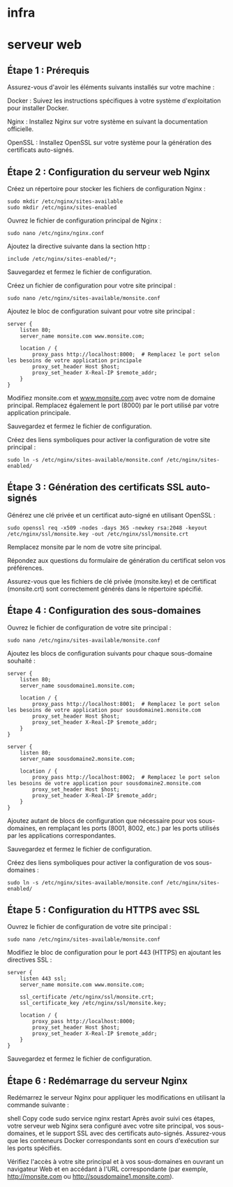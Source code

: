 # infra

# serveur web

## Étape 1 : Prérequis
Assurez-vous d'avoir les éléments suivants installés sur votre machine :

Docker : Suivez les instructions spécifiques à votre système d'exploitation pour installer Docker.

Nginx : Installez Nginx sur votre système en suivant la documentation officielle.

OpenSSL : Installez OpenSSL sur votre système pour la génération des certificats auto-signés.

## Étape 2 : Configuration du serveur web Nginx

Créez un répertoire pour stocker les fichiers de configuration Nginx :

```
sudo mkdir /etc/nginx/sites-available
sudo mkdir /etc/nginx/sites-enabled
```
Ouvrez le fichier de configuration principal de Nginx :

```
sudo nano /etc/nginx/nginx.conf
```
Ajoutez la directive suivante dans la section http :

```
include /etc/nginx/sites-enabled/*;
```
Sauvegardez et fermez le fichier de configuration.

Créez un fichier de configuration pour votre site principal :

```
sudo nano /etc/nginx/sites-available/monsite.conf
```
Ajoutez le bloc de configuration suivant pour votre site principal :

```
server {
    listen 80;
    server_name monsite.com www.monsite.com;

    location / {
        proxy_pass http://localhost:8000;  # Remplacez le port selon les besoins de votre application principale
        proxy_set_header Host $host;
        proxy_set_header X-Real-IP $remote_addr;
    }
}
```
Modifiez monsite.com et www.monsite.com avec votre nom de domaine principal. Remplacez également le port (8000) par le port utilisé par votre application principale.

Sauvegardez et fermez le fichier de configuration.

Créez des liens symboliques pour activer la configuration de votre site principal :

```
sudo ln -s /etc/nginx/sites-available/monsite.conf /etc/nginx/sites-enabled/
```
## Étape 3 : Génération des certificats SSL auto-signés

Générez une clé privée et un certificat auto-signé en utilisant OpenSSL :

```
sudo openssl req -x509 -nodes -days 365 -newkey rsa:2048 -keyout /etc/nginx/ssl/monsite.key -out /etc/nginx/ssl/monsite.crt
```
Remplacez monsite par le nom de votre site principal.

Répondez aux questions du formulaire de génération du certificat selon vos préférences.

Assurez-vous que les fichiers de clé privée (monsite.key) et de certificat (monsite.crt) sont correctement générés dans le répertoire spécifié.

## Étape 4 : Configuration des sous-domaines

Ouvrez le fichier de configuration de votre site principal :

```
sudo nano /etc/nginx/sites-available/monsite.conf
```
Ajoutez les blocs de configuration suivants pour chaque sous-domaine souhaité :

```
server {
    listen 80;
    server_name sousdomaine1.monsite.com;

    location / {
        proxy_pass http://localhost:8001;  # Remplacez le port selon les besoins de votre application pour sousdomaine1.monsite.com
        proxy_set_header Host $host;
        proxy_set_header X-Real-IP $remote_addr;
    }
}

server {
    listen 80;
    server_name sousdomaine2.monsite.com;

    location / {
        proxy_pass http://localhost:8002;  # Remplacez le port selon les besoins de votre application pour sousdomaine2.monsite.com
        proxy_set_header Host $host;
        proxy_set_header X-Real-IP $remote_addr;
    }
}
```
Ajoutez autant de blocs de configuration que nécessaire pour vos sous-domaines, en remplaçant les ports (8001, 8002, etc.) par les ports utilisés par les applications correspondantes.

Sauvegardez et fermez le fichier de configuration.

Créez des liens symboliques pour activer la configuration de vos sous-domaines :

```
sudo ln -s /etc/nginx/sites-available/monsite.conf /etc/nginx/sites-enabled/
```
## Étape 5 : Configuration du HTTPS avec SSL

Ouvrez le fichier de configuration de votre site principal :

```
sudo nano /etc/nginx/sites-available/monsite.conf
```
Modifiez le bloc de configuration pour le port 443 (HTTPS) en ajoutant les directives SSL :

```
server {
    listen 443 ssl;
    server_name monsite.com www.monsite.com;

    ssl_certificate /etc/nginx/ssl/monsite.crt;
    ssl_certificate_key /etc/nginx/ssl/monsite.key;

    location / {
        proxy_pass http://localhost:8000;
        proxy_set_header Host $host;
        proxy_set_header X-Real-IP $remote_addr;
    }
}
```
Sauvegardez et fermez le fichier de configuration.

## Étape 6 : Redémarrage du serveur Nginx
Redémarrez le serveur Nginx pour appliquer les modifications en utilisant la commande suivante :

shell
Copy code
sudo service nginx restart
Après avoir suivi ces étapes, votre serveur web Nginx sera configuré avec votre site principal, vos sous-domaines, et le support SSL avec des certificats auto-signés. Assurez-vous que les conteneurs Docker correspondants sont en cours d'exécution sur les ports spécifiés.

Vérifiez l'accès à votre site principal et à vos sous-domaines en ouvrant un navigateur Web et en accédant à l'URL correspondante (par exemple, http://monsite.com ou http://sousdomaine1.monsite.com).
